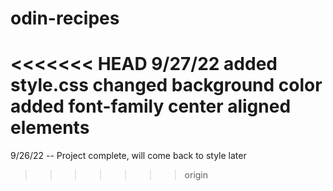 # odin-recipes
<<<<<<< HEAD
9/27/22 added style.css
changed background color
added font-family
center aligned elements
=======
9/26/22 -- Project complete, will come back to style later
>>>>>>> origin
